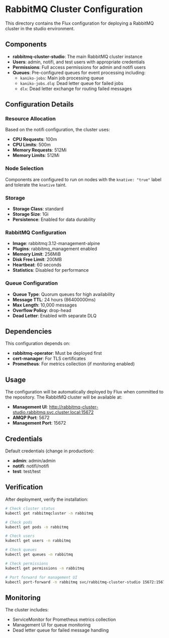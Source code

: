 # RabbitMQ Cluster Configuration

This directory contains the Flux configuration for deploying a RabbitMQ cluster in the studio environment.

## Components

- **rabbitmq-cluster-studio**: The main RabbitMQ cluster instance
- **Users**: admin, notifi, and test users with appropriate credentials
- **Permissions**: Full access permissions for admin and notifi users
- **Queues**: Pre-configured queues for event processing including:
  - `kaniko-jobs`: Main job processing queue
  - `kaniko-jobs.dlq`: Dead letter queue for failed jobs
  - `dlx`: Dead letter exchange for routing failed messages

## Configuration Details

### Resource Allocation
Based on the notifi configuration, the cluster uses:
- **CPU Requests**: 100m
- **CPU Limits**: 500m  
- **Memory Requests**: 512Mi
- **Memory Limits**: 512Mi

### Node Selection
Components are configured to run on nodes with the `knative: "true"` label and tolerate the `knative` taint.

### Storage
- **Storage Class**: standard
- **Storage Size**: 1Gi
- **Persistence**: Enabled for data durability

### RabbitMQ Configuration
- **Image**: rabbitmq:3.12-management-alpine
- **Plugins**: rabbitmq_management enabled
- **Memory Limit**: 256MiB
- **Disk Free Limit**: 200MB
- **Heartbeat**: 60 seconds
- **Statistics**: Disabled for performance

### Queue Configuration
- **Queue Type**: Quorum queues for high availability
- **Message TTL**: 24 hours (86400000ms)
- **Max Length**: 10,000 messages
- **Overflow Policy**: drop-head
- **Dead Letter**: Enabled with separate DLQ

## Dependencies

This configuration depends on:
- **rabbitmq-operator**: Must be deployed first
- **cert-manager**: For TLS certificates
- **Prometheus**: For metrics collection (if monitoring enabled)

## Usage

The configuration will be automatically deployed by Flux when committed to the repository. The RabbitMQ cluster will be available at:

- **Management UI**: http://rabbitmq-cluster-studio.rabbitmq.svc.cluster.local:15672
- **AMQP Port**: 5672
- **Management Port**: 15672

## Credentials

Default credentials (change in production):
- **admin**: admin/admin
- **notifi**: notifi/notifi  
- **test**: test/test

## Verification

After deployment, verify the installation:

```bash
# Check cluster status
kubectl get rabbitmqcluster -n rabbitmq

# Check pods
kubectl get pods -n rabbitmq

# Check users
kubectl get users -n rabbitmq

# Check queues
kubectl get queues -n rabbitmq

# Check permissions
kubectl get permissions -n rabbitmq

# Port forward for management UI
kubectl port-forward -n rabbitmq svc/rabbitmq-cluster-studio 15672:15672
```

## Monitoring

The cluster includes:
- ServiceMonitor for Prometheus metrics collection
- Management UI for queue monitoring
- Dead letter queue for failed message handling
